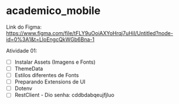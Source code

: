 # academico_mobile

Link do Figma: https://www.figma.com/file/tFLY9uOoiAXYoHrqj7uHiI/Untitled?node-id=0%3A1&t=LloEngcQkWGb6Bna-1

Atividade 01:
 - [ ] Instalar Assets (Imagens e Fonts)
 - [ ] ThemeData
 - [ ] Estilos diferentes de Fonts
 - [ ] Preparando Extensions de UI
 - [ ] Dotenv
 - [ ] RestClient - Dio
 senha: cddbdabqeujfjluo